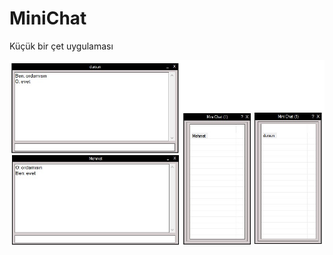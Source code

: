 # MiniChat

Küçük bir çet uygulaması

![mini chat](https://github.com/dursunkatar/MiniChat/blob/master/screen.jpg)
